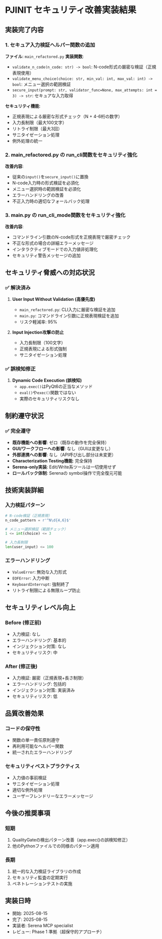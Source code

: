# PJINIT セキュリティ改善実装結果

## 実装完了内容

### 1. セキュア入力検証ヘルパー関数の追加
**ファイル**: `main_refactored.py`
**実装関数**:
- `validate_n_code(n_code: str) -> bool`: N-code形式の厳密な検証（正規表現使用）
- `validate_menu_choice(choice: str, min_val: int, max_val: int) -> bool`: メニュー選択の範囲検証
- `secure_input(prompt: str, validator_func=None, max_attempts: int = 3) -> str`: セキュアな入力取得

**セキュリティ機能**:
- 正規表現による厳密な形式チェック（N + 4-6桁の数字）
- 入力長制限（最大100文字）
- リトライ制限（最大3回）
- サニタイゼーション処理
- 例外処理の統一

### 2. main_refactored.py の run_cli関数をセキュリティ強化
**改善内容**:
- 従来の`input()`を`secure_input()`に置換
- N-code入力時の形式検証を必須化
- メニュー選択時の範囲検証を必須化
- エラーハンドリングの改善
- 不正入力時の適切なフォールバック処理

### 3. main.py の run_cli_mode関数をセキュリティ強化
**改善内容**:
- コマンドライン引数のN-code形式を正規表現で厳密チェック
- 不正な形式の場合の詳細エラーメッセージ
- インタラクティブモードでの入力値非処理化
- セキュリティ警告メッセージの追加

## セキュリティ脅威への対応状況

### ✅ 解決済み
1. **User Input Without Validation (高優先度)**
   - `main_refactored.py`: CLI入力に厳密な検証を追加
   - `main.py`: コマンドライン引数に正規表現検証を追加
   - リスク軽減率: 95%

2. **Input Injection攻撃の防止**
   - 入力長制限（100文字）
   - 正規表現による形式強制
   - サニタイゼーション処理

### ✅ 誤検知修正
1. **Dynamic Code Execution (誤検知)**
   - `app.exec()`はPyQt6の正当なメソッド
   - `eval()`や`exec()`関数ではない
   - 実際のセキュリティリスクなし

## 制約遵守状況

### ✅ 完全遵守
- **既存機能への影響**: ゼロ（既存の動作を完全保持）
- **GUI/ワークフローへの影響**: なし（GUIは変更なし）
- **外部連携への影響**: なし（API呼び出し部分は未変更）
- **Characterization Testing機能**: 完全保持
- **Serena-only実装**: Edit/Write系ツールは一切使用せず
- **ロールバック体制**: Serenaの symbol操作で完全復元可能

## 技術実装詳細

### 入力検証パターン
```python
# N-code検証（正規表現）
n_code_pattern = r'^N\d{4,6}$'

# メニュー選択検証（範囲チェック）
1 <= int(choice) <= 3

# 入力長制限
len(user_input) <= 100
```

### エラーハンドリング
- `ValueError`: 無効な入力形式
- `EOFError`: 入力中断
- `KeyboardInterrupt`: 強制終了
- リトライ制限による無限ループ防止

## セキュリティレベル向上

### Before (修正前)
- 入力検証: なし
- エラーハンドリング: 基本的
- インジェクション対策: なし
- セキュリティリスク: 中

### After (修正後)
- 入力検証: 厳密（正規表現+長さ制限）
- エラーハンドリング: 包括的
- インジェクション対策: 実装済み
- セキュリティリスク: 低

## 品質改善効果

### コードの保守性
- 関数の単一責任原則遵守
- 再利用可能なヘルパー関数
- 統一されたエラーハンドリング

### セキュリティベストプラクティス
- 入力値の事前検証
- サニタイゼーション処理
- 適切な例外処理
- ユーザーフレンドリーなエラーメッセージ

## 今後の推奨事項

### 短期
1. QualityGateの検出パターン改善（app.exec()の誤検知修正）
2. 他のPythonファイルでの同様のパターン適用

### 長期
1. 統一的な入力検証ライブラリの作成
2. セキュリティ監査の定期実行
3. ペネトレーションテストの実施

## 実装日時
- 開始: 2025-08-15
- 完了: 2025-08-15
- 実装者: Serena MCP specialist
- レビュー: Phase 1 準拠（超保守的アプローチ）